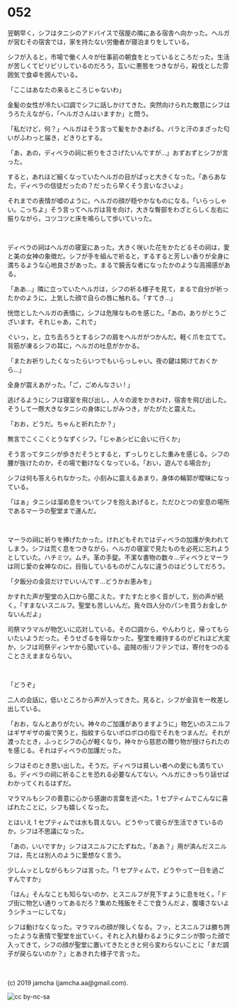 

# 052

翌朝早く，シフはタニシのアドバイスで宿屋の隣にある宿舎へ向かった。ヘルガが営むその宿舎では，家を持たない労働者が寝泊まりをしている。

シフが入ると，市場で働く人々が仕事前の朝食をとっているところだった。生活が苦しくてピリピリしているのだろう，互いに悪態をつきながら，殺伐とした雰囲気で食卓を囲んでいる。

「ここはあなたの来るところじゃないわ」

金髪の女性が冷たい口調でシフに話しかけてきた。突然向けられた敵意にシフはうろたえながら，「ヘルガさんはいますか」と問う。

「私だけど，何？」ヘルガはそう言って髪をかきあげる。バラと汗のまざった匂いがふわっと届き，どきりとする。

「あ，あの，ディベラの祠に祈りをささげたいんですが…」おずおずとシフが言った。

すると，あれほど細くなっていたヘルガの目がぱっと大きくなった。「あらあなた，ディベラの信徒だったの？だったら早くそう言いなさいよ」

それまでの表情が嘘のように，ヘルガの顔が穏やかなものになる。「いらっしゃい。こっちよ」そう言ってヘルガは背を向け，大きな臀部をわざとらしく左右に振りながら，コツコツと床を鳴らして歩いていった。

<br>

ディベラの祠はヘルガの寝室にあった。大きく咲いた花をかたどるその祠は，愛と美の女神の象徴だ。シフが手を組んで祈ると，するすると芳しい香りが全身に満ちるような心地良さがあった。まるで饒舌な者になったかのような高揚感がある。

「ああ…」隣に立っていたヘルガは，シフの祈る様子を見て，まるで自分が祈ったかのように，上気した顔で自らの唇に触れる。「すてき…」

恍惚としたヘルガの表情に，シフは危険なものを感じた。「あの，ありがとうございます。それじゃあ，これで」

ぐいっ，と，立ち去ろうとするシフの肩をヘルガがつかんだ。軽く爪を立てて。背筋が凍るシフの耳に，ヘルガの吐息がかかる。

「またお祈りしたくなったらいつでもいらっしゃい。夜の鍵は開けておくから…」

全身が震えあがった。「ご，ごめんなさい ! 」

逃げるようにシフは寝室を飛び出し，人々の波をかきわけ，宿舎を飛び出した。そうして一際大きなタニシの身体にしがみつき，がたがたと震えた。

「おお，どうだ。ちゃんと祈れたか？」

無言でこくこくとうなずくシフ。「じゃあシビに会いに行くか」

そう言ってタニシが歩きだそうとすると，ずっしりとした重みを感じる。シフの腰が抜けたのか，その場で動けなくなっている。「おい，遊んでる場合か」

シフは何も答えられなかった。小刻みに震えるあまり，身体の輪郭が曖昧になっている。

「はぁ」タニシは溜め息をついてシフを抱えあげると，ただひとつの安息の場所であるマーラの聖堂まで運んだ。

<br>

マーラの祠に祈りを捧げたかった。けれどもそれではディベラの加護が失われてしまう。シフは荒く息をつきながら，ヘルガの寝室で見たものを必死に忘れようとしていた。ハチミツ。ムチ。革の手錠。不潔な書物の数々…ディベラとマーラは同じ愛の女神なのに，目指しているものがこんなに違うのはどうしてだろう。

「夕飯分の金貨だけでいいんです…どうかお恵みを」

かすれた声が聖堂の入口から聞こえた。すたすたと歩く音がして，別の声が続く。「すまないスニルフ。聖堂も苦しいんだ。我々四人分のパンを買うお金しかないんだよ」

司祭マラマルが物乞いに応対している。その口調から，やんわりと，帰ってもらいたいようだった。そうせざるを得なかった。聖堂を維持するのがどれほど大変か，シフは司祭ディンヤから聞いている。盗賊の街リフテンでは，寄付をつのることさえままならない。

<br>

「どうぞ」

二人の会話に，低いところから声が入ってきた。見ると，シフが金貨を一枚差し出している。

「おお，なんとありがたい。神々のご加護がありますように」物乞いのスニルフはギザギザの歯で笑うと，指紋すらないボロボロの指でそれをつまんだ。それが渡ったとき，ふっとシフの心が軽くなり，神々から慈悲の贈り物が授けられたのを感じる。それはディベラの加護だった。

シフはそのとき思い出した。そうだ。ディベラは貧しい者への愛にも満ちている。ディベラの祠に祈ることを恐れる必要なんてない。ヘルガにきっちり話せばわかってくれるはずだ。

マラマルもシフの善意に心から感謝の言葉を述べた。1 セプティムでこんなに喜ばれたことに，シフも嬉しくなった。

とはいえ 1 セプティムでは水も買えない。どうやって彼らが生活できているのか，シフは不思議になった。

「あの，いいですか」シフはスニルフにたずねた。「ああ？」用が済んだスニルフは，先とは別人のように愛想なく言う。

少しムッとしながらもシフは言った。「1 セプティムで，どうやって一日を過ごすんですか」

「はん」そんなことも知らないのか，とスニルフが見下すように息を吐く。「ドブ街に物乞い通りってあるだろ？集めた残飯をそこで食うんだよ，腹壊さないようシチューにしてな」

シフは動けなくなった。マラマルの顔が険しくなる。フッ，とスニルフは勝ち誇ったような表情で聖堂を出ていく。それと入れ替わるようにタニシが酔った顔で入ってきて，シフの顔が聖堂に置いてきたときと何ら変わらないことに「まだ調子が戻らないのか？」とあきれた様子で言った。

<br>
<br>
(c) 2019 jamcha (jamcha.aa@gmail.com).

![cc by-nc-sa](https://i.creativecommons.org/l/by-nc-sa/4.0/88x31.png)

